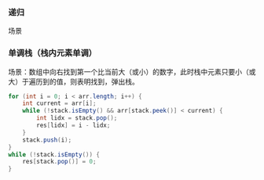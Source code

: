 ### 递归
场景

### 单调栈（栈内元素单调）
场景：数组中向右找到第一个比当前大（或小）的数字，此时栈中元素只要小（或大）于遍历到的值，则表明找到，弹出栈。
```java
for (int i = 0; i < arr.length; i++) {
    int current = arr[i];
    while (!stack.isEmpty() && arr[stack.peek()] < current) {
        int lidx = stack.pop();
        res[lidx] = i - lidx;
    }
    stack.push(i);
}
while (!stack.isEmpty()) {
    res[stack.pop()] = 0;
}
```